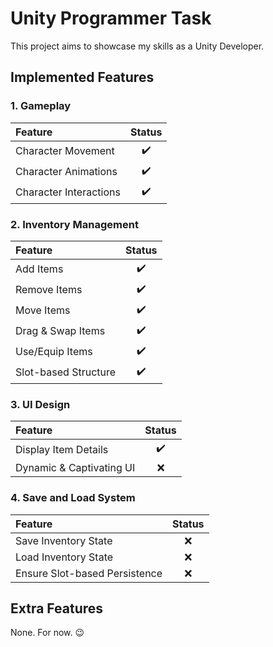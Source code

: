 # Unity Programmer Task

This project aims to showcase my skills as a Unity Developer.

## Implemented Features

### 1. Gameplay

| Feature                |        Status        |
|:-----------------------|:--------------------:|
| Character Movement     |  :heavy_check_mark:  |
| Character Animations   |  :heavy_check_mark:  |
| Character Interactions |  :heavy_check_mark:  |

### 2. Inventory Management

| Feature              |        Status        |
|:---------------------|:--------------------:|
| Add Items            |  :heavy_check_mark:  |
| Remove Items         |  :heavy_check_mark:  |
| Move Items           |  :heavy_check_mark:  |
| Drag & Swap Items    |  :heavy_check_mark:  |
| Use/Equip Items      |  :heavy_check_mark:  |
| Slot-based Structure |  :heavy_check_mark:  |

### 3. UI Design

| Feature                  |        Status        |
|:-------------------------|:--------------------:|
| Display Item Details     |  :heavy_check_mark:  |
| Dynamic & Captivating UI |          :x:         |

### 4. Save and Load System

| Feature                       |        Status        |
|:------------------------------|:--------------------:|
| Save Inventory State          |          :x:         |
| Load Inventory State          |          :x:         |
| Ensure Slot-based Persistence |          :x:         |

## Extra Features

None.
For now. :wink:
